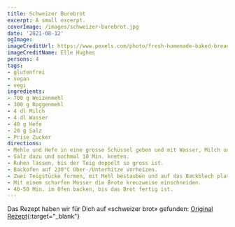 ```yaml
---
title: Schweizer Burebrot
excerpt: A small excerpt.
coverImage: /images/schweizer-burebrot.jpg
date: '2021-08-12'
ogImage:
imageCreditUrl: https://www.pexels.com/photo/fresh-homemade-baked-bread-in-baking-dish-5764074/
imageCreditName: Elle Hughes
persons: 4
tags:
- glutenfrei
- vegan
- vegi
ingredients:
- 700 g Weizenmehl
- 300 g Roggenmehl
- 4 dl Milch
- 4 dl Wasser
- 40 g Hefe
- 20 g Salz
- Prise Zucker
directions:
- Mehle und Hefe in eine grosse Schüssel geben und mit Wasser, Milch und einer Prise Zucker zu einem Teig mischen.
- Salz dazu und nochmal 10 Min. kneten.
- Ruhen lassen, bis der Teig doppelt so gross ist.
- Backofen auf 230°C Ober-/Unterhitze vorheizen.
- Zwei Teigstücke formen, mit Mehl bestauben und auf das Backblech platzieren und den Teig nochmal 5 Min. gehen zu lassen.
- Mit einem scharfen Messer die Brote kreuzweise einschneiden.
- 40-50 Min. im Ofen backen, bis das Brot fertig ist.
---
```

Das Rezept haben wir für Dich auf «schweizer brot» gefunden: [Original Rezept](
https://schweizerbrot.ch/rezept/burebrot/){:target="_blank"}
